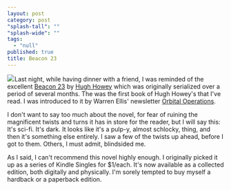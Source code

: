 ```yaml
---
layout: post
category: post
"splash-tall": ""
"splash-wide": ""
tags: 
  - "null"
published: true
title: Beacon 23
---
```



<a href="http://www.amazon.com/Beacon-23-Little-Noises-Kindle-ebook/dp/B00ZB8DHC4/ref=as_li_ss_il?ie=UTF8&linkCode=li2&tag=timegeek-20&linkId=d1437ace19cc68b3cbd5c5651094473e" target="_blank"><img border="0" src="//ws-na.amazon-adsystem.com/widgets/q?_encoding=UTF8&ASIN=B00ZB8DHC4&Format=_SL160_&ID=AsinImage&MarketPlace=US&ServiceVersion=20070822&WS=1&tag=timegeek-20" ></a><img src="//ir-na.amazon-adsystem.com/e/ir?t=timegeek-20&l=li2&o=1&a=B00ZB8DHC4" width="1" height="1" border="0" alt="" style="border:none !important; margin:0px !important;" />Last night, while having dinner with a friend, I was reminded of the excellent [Beacon 23](http://www.amazon.com/Beacon-23-Little-Noises-Kindle-ebook/dp/B00ZB8DHC4/ref=as_li_ss_il?ie=UTF8&linkCode=li2&tag=timegeek-20&linkId=d1437ace19cc68b3cbd5c5651094473e) by [Hugh Howey](http://www.hughhowey.com/) which was originally serialized over a period of several months. The was the first book of Hugh Howey's that I've read. I was introduced to it by Warren Ellis' newsletter [Orbital Operations](http://orbitaloperations.com).

I don't want to say too much about the novel, for fear of ruining the magnificent twists and turns it has in store for the reader, but I will say this: It's sci-fi. It's dark. It looks like it's a pulp-y, almost schlocky, thing, and then it's something else entirely. I saw a few of the twists up ahead, before I got to them. Others, I must admit, blindsided me. 

As I said, I can't recommend this novel highly enough. I originally picked it up as a series of Kindle Singles for $1/each. It's now available as a collected edition, both digitally and physically. I'm sorely tempted to buy myself a hardback or a paperback edition.
